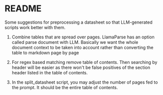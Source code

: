 # README

Some suggestions for preprocessing a datasheet so that LLM-generated scripts work better with them.

1. Combine tables that are spread over pages. LlamaParse has an option called parse document with LLM. Basically we want the whole document context to be taken into account rather than converting the table to markdown page by page

2. For regex based matching remove table of contents. Then searching by header will be easier as there won't be false positives of the section header listed in the table of contents.

3. In the split_datasheet script, you may adjust the number of pages fed to the prompt. It should be the entire table of contents.